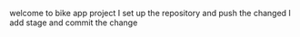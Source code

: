 welcome to bike app project 
I set up the repository and push the changed
I add stage and commit the change
